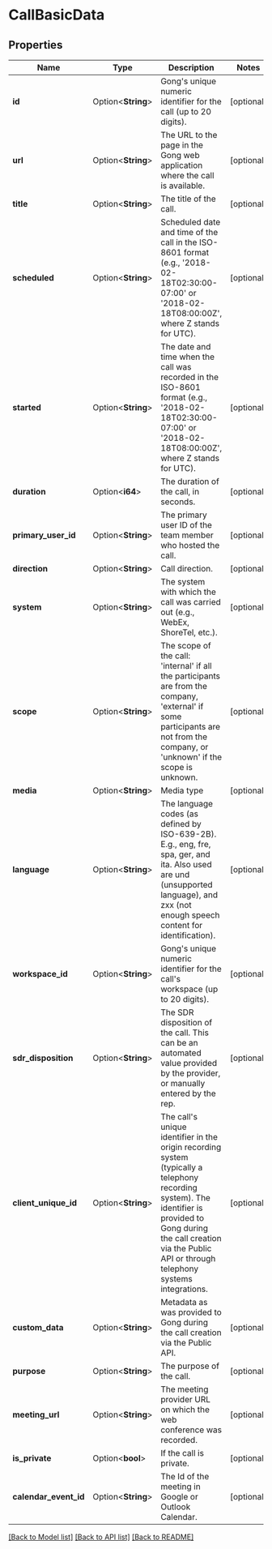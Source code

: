# CallBasicData

## Properties

Name | Type | Description | Notes
------------ | ------------- | ------------- | -------------
**id** | Option<**String**> | Gong's unique numeric identifier for the call (up to 20 digits). | [optional]
**url** | Option<**String**> | The URL to the page in the Gong web application where the call is available. | [optional]
**title** | Option<**String**> | The title of the call. | [optional]
**scheduled** | Option<**String**> | Scheduled date and time of the call in the ISO-8601 format (e.g., '2018-02-18T02:30:00-07:00' or '2018-02-18T08:00:00Z', where Z stands for UTC). | [optional]
**started** | Option<**String**> | The date and time when the call was recorded in the ISO-8601 format (e.g., '2018-02-18T02:30:00-07:00' or '2018-02-18T08:00:00Z', where Z stands for UTC). | [optional]
**duration** | Option<**i64**> | The duration of the call, in seconds. | [optional]
**primary_user_id** | Option<**String**> | The primary user ID of the team member who hosted the call. | [optional]
**direction** | Option<**String**> | Call direction. | [optional]
**system** | Option<**String**> | The system with which the call was carried out (e.g., WebEx, ShoreTel, etc.). | [optional]
**scope** | Option<**String**> | The scope of the call: 'internal' if all the participants are from the company, 'external' if some participants are not from the company, or 'unknown' if the scope is unknown. | [optional]
**media** | Option<**String**> | Media type | [optional]
**language** | Option<**String**> | The language codes (as defined by ISO-639-2B). E.g., eng, fre, spa, ger, and ita. Also used are und (unsupported language), and zxx (not enough speech content for identification). | [optional]
**workspace_id** | Option<**String**> | Gong's unique numeric identifier for the call's workspace (up to 20 digits). | [optional]
**sdr_disposition** | Option<**String**> | The SDR disposition of the call. This can be an automated value provided by the provider, or manually entered by the rep. | [optional]
**client_unique_id** | Option<**String**> | The call's unique identifier in the origin recording system (typically a telephony recording system). The identifier is provided to Gong during the call creation via the Public API or through telephony systems integrations. | [optional]
**custom_data** | Option<**String**> | Metadata as was provided to Gong during the call creation via the Public API. | [optional]
**purpose** | Option<**String**> | The purpose of the call. | [optional]
**meeting_url** | Option<**String**> | The meeting provider URL on which the web conference was recorded. | [optional]
**is_private** | Option<**bool**> | If the call is private. | [optional]
**calendar_event_id** | Option<**String**> | The Id of the meeting in Google or Outlook Calendar. | [optional]

[[Back to Model list]](../README.md#documentation-for-models) [[Back to API list]](../README.md#documentation-for-api-endpoints) [[Back to README]](../README.md)



